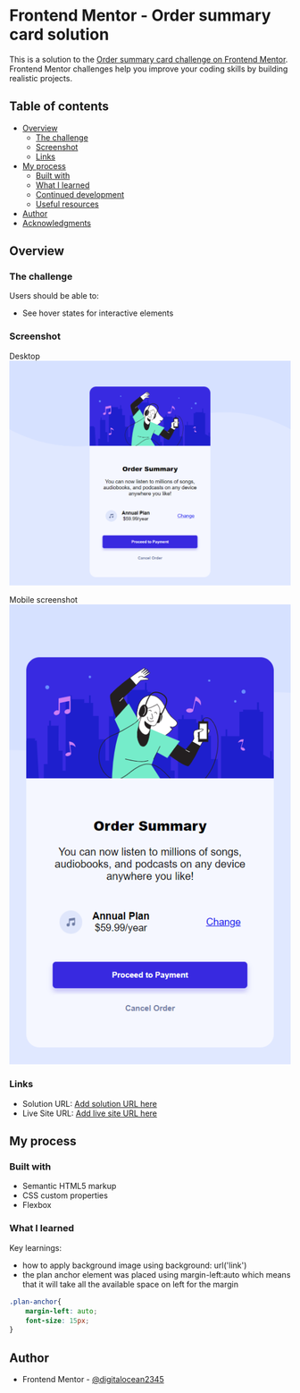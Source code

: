 # Frontend Mentor - Order summary card solution

This is a solution to the [Order summary card challenge on Frontend Mentor](https://www.frontendmentor.io/challenges/order-summary-component-QlPmajDUj). Frontend Mentor challenges help you improve your coding skills by building realistic projects. 

## Table of contents

- [Overview](#overview)
  - [The challenge](#the-challenge)
  - [Screenshot](#screenshot)
  - [Links](#links)
- [My process](#my-process)
  - [Built with](#built-with)
  - [What I learned](#what-i-learned)
  - [Continued development](#continued-development)
  - [Useful resources](#useful-resources)
- [Author](#author)
- [Acknowledgments](#acknowledgments)


## Overview

### The challenge

Users should be able to:

- See hover states for interactive elements

### Screenshot

Desktop
![](./solution/desktop-screenshot.png)

Mobile screenshot
![](./solution/mobile-screenshot.png)

### Links

- Solution URL: [Add solution URL here](https://your-solution-url.com)
- Live Site URL: [Add live site URL here](https://your-live-site-url.com)

## My process

### Built with

- Semantic HTML5 markup
- CSS custom properties
- Flexbox


### What I learned

Key learnings:
- how to apply background image using background: url('link') 
- the plan anchor element was placed using margin-left:auto which means that it will take all the available space on left for the margin

```css
.plan-anchor{
    margin-left: auto;
    font-size: 15px;
}
```

## Author

- Frontend Mentor - [@digitalocean2345](https://www.frontendmentor.io/profile/digitalocean2345)

